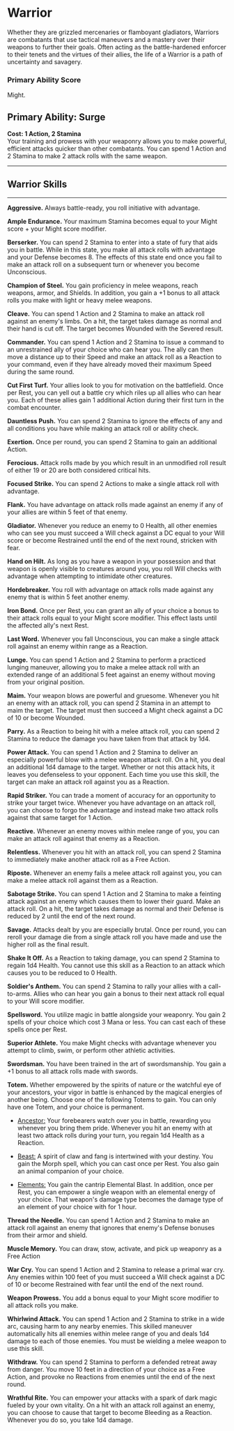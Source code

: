 # Warrior
Whether they are grizzled mercenaries or flamboyant gladiators, Warriors are combatants that use tactical maneuvers and a mastery over their weapons to further their goals. Often acting as the battle-hardened enforcer to their tenets and the virtues of their allies, the life of a Warrior is a path of uncertainty and savagery.  

### Primary Ability Score
Might.

## Primary Ability: **Surge**  
**Cost: 1 Action, 2 Stamina**  
Your training and prowess with your weaponry allows you to make powerful, efficient attacks quicker than other combatants. You can spend 1 Action and 2 Stamina to make 2 attack rolls with the same weapon.  

___
## Warrior Skills
___

**Aggressive.** Always battle-ready, you roll initiative with advantage.   

**Ample Endurance.** Your maximum Stamina becomes equal to your Might score + your Might score modifier.   

**Berserker.** You can spend 2 Stamina to enter into a state of fury that aids you in battle. While in this state, you make all attack rolls with advantage and your Defense becomes 8. The effects of this state end once you fail to make an attack roll on a subsequent turn or whenever you become Unconscious.   

**Champion of Steel.** You gain proficiency in melee weapons, reach weapons, armor, and Shields. In addition, you gain a +1 bonus to all attack rolls you make with light or heavy melee weapons.   

**Cleave.** You can spend 1 Action and 2 Stamina to make an attack roll against an enemy's limbs. On a hit, the target takes damage as normal and their hand is cut off. The target becomes Wounded with the Severed result.   

**Commander.** You can spend 1 Action and 2 Stamina to issue a command to an unrestrained ally of your choice who can hear you. The ally can then move a distance up to their Speed and make an attack roll as a Reaction to your command, even if they have already moved their maximum Speed during the same round.   

**Cut First Turf.** Your allies look to you for motivation on the battlefield. Once per Rest, you can yell out a battle cry which riles up all allies who can hear you. Each of these allies gain 1 additional Action during their first turn in the combat encounter.   

**Dauntless Push.** You can spend 2 Stamina to ignore the effects of any and all conditions you have while making an attack roll or ability check.   

**Exertion.** Once per round, you can spend 2 Stamina to gain an additional Action.   

**Ferocious.** Attack rolls made by you which result in an unmodified roll result of either 19 or 20 are both considered critical hits.   

**Focused Strike.** You can spend 2 Actions to make a single attack roll with advantage.   

**Flank.** You have advantage on attack rolls made against an enemy if any of your allies are within 5 feet of that enemy.   

**Gladiator.** Whenever you reduce an enemy to 0 Health, all other enemies who can see you must succeed a Will check against a DC equal to your Will score or become Restrained until the end of the next round, stricken with fear.   

**Hand on Hilt.** As long as you have a weapon in your possession and that weapon is openly visible to creatures around you, you roll Will checks with advantage when attempting to intimidate other creatures.   

**Hordebreaker.** You roll with advantage on attack rolls made against any enemy that is within 5 feet another enemy.   

**Iron Bond.** Once per Rest, you can grant an ally of your choice a bonus to their attack rolls equal to your Might score modifier. This effect lasts until the affected ally's next Rest.   

**Last Word.** Whenever you fall Unconscious, you can make a single attack roll against an enemy within range as a Reaction.   

**Lunge.** You can spend 1 Action and 2 Stamina to perform a practiced lunging maneuver, allowing you to make a melee attack roll with an extended range of an additional 5 feet against an enemy without moving from your original position.   

**Maim.** Your weapon blows are powerful and gruesome. Whenever you hit an enemy with an attack roll, you can spend 2 Stamina in an attempt to maim the target. The target must then succeed a Might check against a DC of 10 or become Wounded.   

**Parry.** As a Reaction to being hit with a melee attack roll, you can spend 2 Stamina to reduce the damage you have taken from that attack by 1d4.   

**Power Attack.** You can spend 1 Action and 2 Stamina to deliver an especially powerful blow with a melee weapon attack roll. On a hit, you deal an additional 1d4 damage to the target. Whether or not this attack hits, it leaves you defenseless to your opponent. Each time you use this skill, the target can make an attack roll against you as a Reaction.   

**Rapid Striker.** You can trade a moment of accuracy for an opportunity to strike your target twice. Whenever you have advantage on an attack roll, you can choose to forgo the advantage and instead make two attack rolls against that same target for 1 Action.   

**Reactive.** Whenever an enemy moves within melee range of you, you can make an attack roll against that enemy as a Reaction.   

**Relentless.** Whenever you hit with an attack roll, you can spend 2 Stamina to immediately make another attack roll as a Free Action.   

**Riposte.** Whenever an enemy fails a melee attack roll against you, you can make a melee attack roll against them as a Reaction.   

**Sabotage Strike.** You can spend 1 Action and 2 Stamina to make a feinting attack against an enemy which causes them to lower their guard. Make an attack roll. On a hit, the target takes damage as normal and their Defense is reduced by 2 until the end of the next round.   

**Savage.** Attacks dealt by you are especially brutal. Once per round, you can reroll your damage die from a single attack roll you have made and use the higher roll as the final result.   

**Shake It Off.** As a Reaction to taking damage, you can spend 2 Stamina to regain 1d4 Health. You cannot use this skill as a Reaction to an attack which causes you to be reduced to 0 Health.   

**Soldier's Anthem.** You can spend 2 Stamina to rally your allies with a call-to-arms. Allies who can hear you gain a bonus to their next attack roll equal to your Will score modifier.   

**Spellsword.** You utilize magic in battle alongside your weaponry. You gain 2 spells of your choice which cost 3 Mana or less. You can cast each of these spells once per Rest.   

**Superior Athlete.** You make Might checks with advantage whenever you attempt to climb, swim, or perform other athletic activities.   

**Swordsman.** You have been trained in the art of swordsmanship. You gain a +1 bonus to all attack rolls made with swords.   

**Totem.** Whether empowered by the spirits of nature or the watchful eye of your ancestors, your vigor in battle is enhanced by the magical energies of another being. Choose one of the following Totems to gain. You can only have one Totem, and your choice is permanent.  

 * <u>Ancestor:</u> Your forebearers watch over you in battle, rewarding you whenever you bring them pride. Whenever you hit an enemy with at least two attack rolls during your turn, you regain 1d4 Health as a Reaction.  

 * <u>Beast:</u> A spirit of claw and fang is intertwined with your destiny. You gain the Morph spell, which you can cast once per Rest. You also gain an animal companion of your choice.  

 * <u>Elements:</u> You gain the cantrip Elemental Blast. In addition, once per Rest, you can empower a single weapon with an elemental energy of your choice. That weapon's damage type becomes the damage type of an element of your choice with for 1 hour.   

**Thread the Needle.** You can spend 1 Action and 2 Stamina to make an attack roll against an enemy that ignores that enemy's Defense bonuses from their armor and shield.   

**Muscle Memory.** You can draw, stow, activate, and pick up weaponry as a Free Action   

**War Cry.** You can spend 1 Action and 2 Stamina to release a primal war cry. Any enemies within 100 feet of you must succeed a Will check against a DC of 10 or become Restrained with fear until the end of the next round.   

**Weapon Prowess.** You add a bonus equal to your Might score modifier to all attack rolls you make.   

**Whirlwind Attack.** You can spend 1 Action and 2 Stamina to strike in a wide arc, causing harm to any nearby enemies. This skilled maneuver automatically hits all enemies within melee range of you and deals 1d4 damage to each of those enemies. You must be wielding a melee weapon to use this skill.   

**Withdraw.** You can spend 2 Stamina to perform a defended retreat away from danger. You move 10 feet in a direction of your choice as a Free Action, and provoke no Reactions from enemies until the end of the next round.   

**Wrathful Rite.** You can empower your attacks with a spark of dark magic fueled by your own vitality. On a hit with an attack roll against an enemy, you can choose to cause that target to become Bleeding as a Reaction. Whenever you do so, you take 1d4 damage.  
